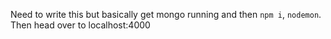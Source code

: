 Need to write this but basically get mongo running and then `npm i`, `nodemon`. Then head over to localhost:4000